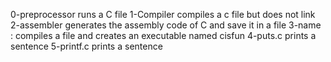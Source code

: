 0-preprocessor runs a C file
1-Compiler compiles a c file but does not link
2-assembler generates the assembly code of C and save it in a file
3-name : compiles a file and creates an executable named cisfun
4-puts.c prints a sentence
5-printf.c prints a sentence 
